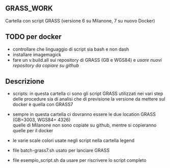 ## GRASS_WORK

Cartella con script GRASS (versione 6 su Milanone, 7 su nuovo Docker)

##  TODO per docker 

* controllare che linguaggio di script sia bash e non dash
* installare imagemagick
* fare un v.build.all sui repository di GRASS (GB e WGS84) e *usare nuovi repository da copiare su github*


## Descrizione

- scripts: in questa cartella ci sono gli script GRASS utilizzati nei vari step delle procedure sia di analisi che di previsione 
la versione da mettere sul docker è quella con GRASS7

- sempre in questa cartella ci dovranno essere le due location GRASS (GB=3003, WGS84= 4326)  
quelle di Milanone non sono copiate su github, mentre si copieranno quelle per il docker

- le varie scale colori usate negli script nella cartella legend

- file  batch-grass7.sh usato per lanciare GRASS

- file esempio_script.sh da usare per riscrivere lo script completo

